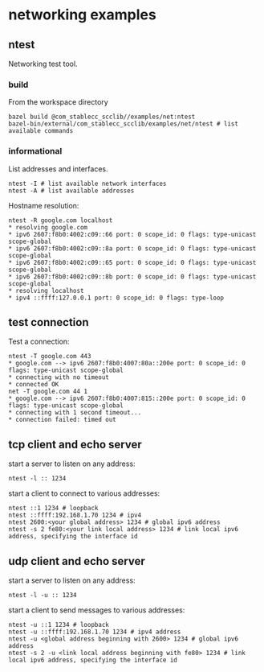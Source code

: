 # networking examples

## ntest

Networking test tool.

### build

From the workspace directory
```
bazel build @com_stablecc_scclib//examples/net:ntest
bazel-bin/external/com_stablecc_scclib/examples/net/ntest # list available commands
```

### informational

List addresses and interfaces.
```
ntest -I # list available network interfaces
ntest -A # list available addresses
```

Hostname resolution:
```
ntest -R google.com localhost
* resolving google.com
* ipv6 2607:f8b0:4002:c09::66 port: 0 scope_id: 0 flags: type-unicast scope-global
* ipv6 2607:f8b0:4002:c09::8a port: 0 scope_id: 0 flags: type-unicast scope-global
* ipv6 2607:f8b0:4002:c09::65 port: 0 scope_id: 0 flags: type-unicast scope-global
* ipv6 2607:f8b0:4002:c09::8b port: 0 scope_id: 0 flags: type-unicast scope-global
* resolving localhost
* ipv4 ::ffff:127.0.0.1 port: 0 scope_id: 0 flags: type-loop
```

## test connection

Test a connection:
```
ntest -T google.com 443
* google.com --> ipv6 2607:f8b0:4007:80a::200e port: 0 scope_id: 0 flags: type-unicast scope-global
* connecting with no timeout
* connected OK
net -T google.com 44 1
* google.com --> ipv6 2607:f8b0:4007:815::200e port: 0 scope_id: 0 flags: type-unicast scope-global
* connecting with 1 second timeout...
* connection failed: timed out
```

## tcp client and echo server

start a server to listen on any address:
```
ntest -l :: 1234
```

start a client to connect to various addresses:
```
ntest ::1 1234 # loopback
ntest ::ffff:192.168.1.70 1234 # ipv4
ntest 2600:<your global address> 1234 # global ipv6 address
ntest -s 2 fe80:<your link local address> 1234 # link local ipv6 address, specifying the interface id
```

## udp client and echo server

start a server to listen on any address:
```
ntest -l -u :: 1234
```

start a client to send messages to various addresses:
```
ntest -u ::1 1234 # loopback
ntest -u ::ffff:192.168.1.70 1234 # ipv4 address
ntest -u <global address beginning with 2600> 1234 # global ipv6 address
ntest -s 2 -u <link local address beginning with fe80> 1234 # link local ipv6 address, specifying the interface id
```
